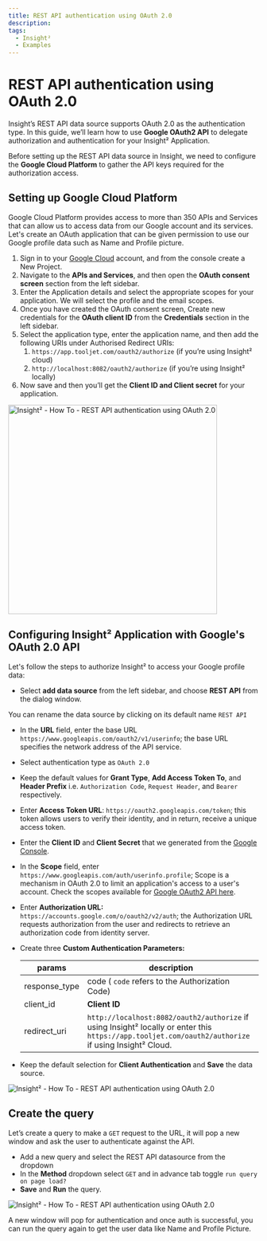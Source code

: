 ```yaml
---
title: REST API authentication using OAuth 2.0
description: 
tags:
  - Insight²
  - Examples
---
```


# REST API authentication using OAuth 2.0

Insight’s REST API data source supports OAuth 2.0 as the authentication type. In this guide, we’ll learn how to use **Google OAuth2 API** to delegate authorization and authentication for your Insight² Application.

Before setting up the REST API data source in Insight, we need to configure the **Google Cloud Platform** to gather the API keys required for the authorization access.

## Setting up Google Cloud Platform

Google Cloud Platform provides access to more than 350 APIs and Services that can allow us to access data from our Google account and its services. Let's create an OAuth application that can be given permission to use our Google profile data such as Name and Profile picture.

1. Sign in to your [Google Cloud](https://cloud.google.com/) account, and from the console create a New Project.
2. Navigate to the **APIs and Services**, and then open the **OAuth consent screen** section from the left sidebar.
3. Enter the Application details and select the appropriate scopes for your application. We will select the profile and the email scopes.
4. Once you have created the OAuth consent screen, Create new credentials for the **OAuth client ID** from the **Credentials** section in the left sidebar.
5. Select the application type, enter the application name, and then add the following URIs under Authorised Redirect URIs:
    1. `https://app.tooljet.com/oauth2/authorize` (if you’re using Insight² cloud)
    2. `http://localhost:8082/oauth2/authorize` (if you’re using Insight² locally)
6. Now save and then you’ll get the **Client ID and Client secret** for your application.

<img class="screenshot-full" src="/_images/insight2/how-to/oauth2-authorization/gcp.png" alt="Insight² - How To - REST API authentication using OAuth 2.0" height="420"/>

## Configuring Insight² Application with Google's OAuth 2.0 API

Let's follow the steps to authorize Insight² to access your Google profile data:

- Select **add data source** from the left sidebar, and choose **REST API** from the dialog window.


You can rename the data source by clicking on its default name `REST API`


- In the **URL** field, enter the base URL `https://www.googleapis.com/oauth2/v1/userinfo`; the base URL specifies the network address of the API service.
- Select authentication type as `OAuth 2.0`
- Keep the default values for **Grant Type**, **Add Access Token To**, and **Header Prefix** i.e. `Authorization Code`, `Request Header`, and `Bearer` respectively.
- Enter **Access Token URL**: `https://oauth2.googleapis.com/token`; this token allows users to verify their identity, and in return, receive a unique access token.
- Enter the **Client ID** and **Client Secret** that we generated from the [Google Console](http://console.developers.google.com/).
- In the **Scope** field, enter `https://www.googleapis.com/auth/userinfo.profile`; Scope is a mechanism in OAuth 2.0 to limit an application's access to a user's account. Check the scopes available for [Google OAuth2 API here](https://developers.google.com/identity/protocols/oauth2/scopes#oauth2).
- Enter **Authorization URL:** `https://accounts.google.com/o/oauth2/v2/auth`; the Authorization URL requests authorization from the user and redirects to retrieve an authorization code from identity server.
- Create three **Custom Authentication Parameters:**

    | params      | description |
    | ----------- | ----------- |
    | response_type | code ( `code` refers to the Authorization Code) |
    | client_id | **Client ID**  |
    | redirect_uri | `http://localhost:8082/oauth2/authorize` if using Insight² locally or enter this `https://app.tooljet.com/oauth2/authorize` if using Insight² Cloud.  |

- Keep the default selection for **Client Authentication** and **Save** the data source.

<img class="screenshot-full" src="/_images/insight2/how-to/oauth2-authorization/restapi.png" alt="Insight² - How To - REST API authentication using OAuth 2.0"/>

## Create the query

Let’s create a query to make a `GET` request to the URL, it will pop a new window and ask the user to authenticate against the API.

- Add a new query and select the REST API datasource from the dropdown
- In the **Method** dropdown select `GET` and in advance tab toggle `run query on page load?`
- **Save** and **Run** the query.

<img class="screenshot-full" src="/_images/insight2/how-to/oauth2-authorization/oauth.gif" alt="Insight² - How To - REST API authentication using OAuth 2.0"/>

A new window will pop for authentication and once auth is successful, you can run the query again to get the user data like Name and Profile Picture.
